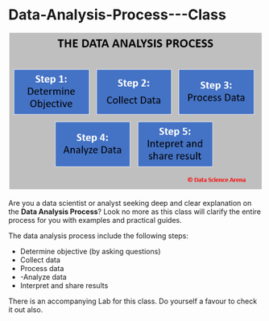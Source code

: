# Data-Analysis-Process---Class

![The Data Analysis Process](https://github.com/xtian4zy/Data-Analysis-Process---Class/blob/master/Data%20Analysis%20Process%20image.PNG)

Are you a data scientist or analyst seeking deep and clear explanation on the **Data Analysis Process**? Look no more as this class will clarify the entire process for you with examples and practical guides.

The data analysis process include the following steps:

- Determine objective (by asking questions)
- Collect data
- Process data
- -Analyze data
- Interpret and share results

There is an accompanying Lab for this class. Do yourself a favour to check it out also.
